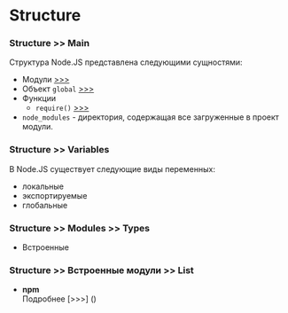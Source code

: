 # Structure

### Structure >> Main
Структура Node.JS представлена следующими сущностями:
- Модули [>>>](./modules__.md)
- Объект `global` [>>>](./global__.md)
- Функции
  - `require()` [>>>](./module__structure__require-func.md)
- `node_modules` - директория, содержащая все загруженные в проект модули.

### Structure >> Variables
В Node.JS существует следующие виды переменных:
- локальные
- экспортируемые
- глобальные

### Structure >> Modules >> Types
- Встроенные

### Structure >> Встроенные модули >> List
- __npm__  
Подробнее [>>>] ()
